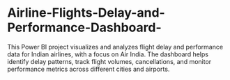# Airline-Flights-Delay-and-Performance-Dashboard-
This Power BI project visualizes and analyzes flight delay and performance data for Indian airlines, with a focus on Air India. The dashboard helps identify delay patterns, track flight volumes, cancellations, and monitor performance metrics across different cities and airports.
